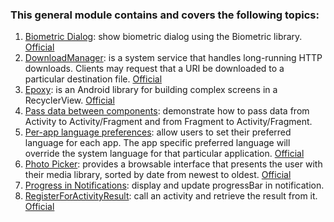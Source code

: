 ### This general module contains and covers the following topics:

1. [Biometric Dialog](https://github.com/AsemLab/Samples/blob/main/app/src/main/java/com/asemlab/samples/ui/BiometricActivity.kt): show biometric dialog using the Biometric library. [Official](https://developer.android.com/identity/sign-in/biometric-auth)
2. [DownloadManager](https://github.com/AsemLab/Samples/blob/main/app/src/main/java/com/asemlab/samples/download/FileDownloaderImp.kt): is a system service that handles long-running HTTP downloads. Clients may request that a URI be downloaded to a particular destination file. [Official](https://developer.android.com/reference/android/app/DownloadManager)
3. [Epoxy](https://github.com/AsemLab/Samples/blob/main/app/src/main/java/com/asemlab/samples/epoxy/EpoxyActivity.kt): is an Android library for building complex screens in a RecyclerView. [Official](https://github.com/airbnb/epoxy)
4. [Pass data between components](https://github.com/AsemLab/Samples/tree/main/app/src/main/java/com/asemlab/samples/passdata): demonstrate how to pass data from Activity to Activity/Fragment and from Fragment to Activity/Fragment.
5. [Per-app language preferences](https://github.com/AsemLab/Samples/blob/main/app/src/main/java/com/asemlab/samples/utils/LanguageHelper.kt):  allow users to set their preferred language for each app. The app specific preferred language will override the system language for that particular application. [Official](https://developer.android.com/guide/topics/resources/app-languages)
6. [Photo Picker](https://github.com/AsemLab/Samples/blob/main/app/src/main/java/com/asemlab/samples/ui/RegisterForResultActivity.kt): provides a browsable interface that presents the user with their media library, sorted by date from newest to oldest. [Official](https://developer.android.com/training/data-storage/shared/photopicker)
7. [Progress in Notifications](https://github.com/AsemLab/Samples/blob/main/app/src/main/java/com/asemlab/samples/ui/NotificationProgressActivity.kt): display and update progressBar in notification.
8. [RegisterForActivityResult](https://github.com/AsemLab/Samples/blob/main/app/src/main/java/com/asemlab/samples/ui/RegisterForResultActivity.kt): call an activity and retrieve the result from it. [Official](https://developer.android.com/training/basics/intents/result)
